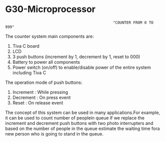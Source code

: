 # G30-Microprocessor

                                                    "COUNTER FROM 0 TO 999"

The counter system main components are:

1. Tiva C board
2. LCD
3. 3 push buttons (increment by 1, decrement by 1, reset to 000)
4. Battery to power all components
5. Power switch (on/off) to enable/disable power of the entire system including Tiva C

The operation mode of push buttons:

1. Increment : While pressing
2. Decrement : On press event
3. Reset     : On release event


The concept of this system can be used in many applications.For example, it can be used to count number of peoplein queue if we replace 
the increment and decrement push buttons with two photo interrupters and based on the number of people in the queue estimate the waiting 
time fora new person who is going to stand in the queue.
